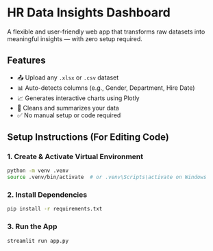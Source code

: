 # HR Data Insights Dashboard

A flexible and user-friendly web app that transforms raw datasets into meaningful insights — with zero setup required.

## Features

- 📤 Upload any `.xlsx` or `.csv` dataset
- 📊 Auto-detects columns (e.g., Gender, Department, Hire Date)
- 📈 Generates interactive charts using Plotly
- 🧹 Cleans and summarizes your data
- ✅ No manual setup or code required


## Setup Instructions (For Editing Code)

### 1. Create & Activate Virtual Environment

```bash
python -m venv .venv
source .venv/bin/activate  # or .venv\Scripts\activate on Windows
```

### 2. Install Dependencies
```bash
pip install -r requirements.txt
```

### 3. Run the App
```bash
streamlit run app.py
```
